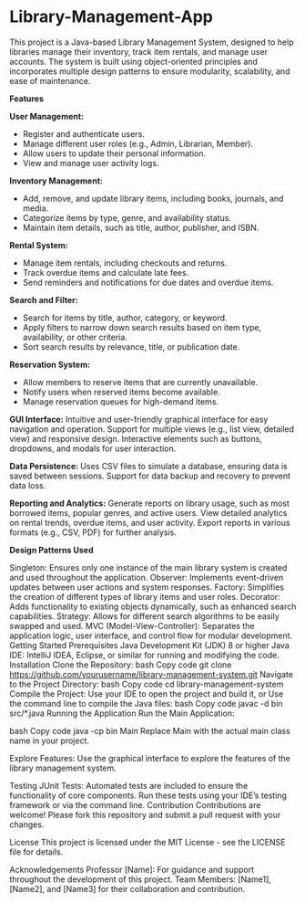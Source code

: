 # Library-Management-App

This project is a Java-based Library Management System, designed to help libraries manage their inventory, track item rentals, and manage user accounts. The system is built using object-oriented principles and incorporates multiple design patterns to ensure modularity, scalability, and ease of maintenance.

**Features**

**User Management:**
-  Register and authenticate users.
-  Manage different user roles (e.g., Admin, Librarian, Member).
-  Allow users to update their personal information.
-  View and manage user activity logs.

**Inventory Management:**
-  Add, remove, and update library items, including books, journals, and media.
-  Categorize items by type, genre, and availability status.
-  Maintain item details, such as title, author, publisher, and ISBN.

**Rental System:**
-  Manage item rentals, including checkouts and returns.
-  Track overdue items and calculate late fees.
-  Send reminders and notifications for due dates and overdue items.

**Search and Filter:**
-  Search for items by title, author, category, or keyword.
-  Apply filters to narrow down search results based on item type, availability, or other criteria.
-  Sort search results by relevance, title, or publication date.

**Reservation System:**
-  Allow members to reserve items that are currently unavailable.
-  Notify users when reserved items become available.
-  Manage reservation queues for high-demand items.

**GUI Interface:**
  Intuitive and user-friendly graphical interface for easy navigation and operation.
  Support for multiple views (e.g., list view, detailed view) and responsive design.
  Interactive elements such as buttons, dropdowns, and modals for user interaction.

**Data Persistence:**
  Uses CSV files to simulate a database, ensuring data is saved between sessions.
  Support for data backup and recovery to prevent data loss.

**Reporting and Analytics:**
  Generate reports on library usage, such as most borrowed items, popular genres, and active users.
  View detailed analytics on rental trends, overdue items, and user activity.
  Export reports in various formats (e.g., CSV, PDF) for further analysis.

**Design Patterns Used**

Singleton: Ensures only one instance of the main library system is created and used throughout the application.
Observer: Implements event-driven updates between user actions and system responses.
Factory: Simplifies the creation of different types of library items and user roles.
Decorator: Adds functionality to existing objects dynamically, such as enhanced search capabilities.
Strategy: Allows for different search algorithms to be easily swapped and used.
MVC (Model-View-Controller): Separates the application logic, user interface, and control flow for modular development.
Getting Started
Prerequisites
Java Development Kit (JDK) 8 or higher
Java IDE: IntelliJ IDEA, Eclipse, or similar for running and modifying the code.
Installation
Clone the Repository:
bash
Copy code
git clone https://github.com/yourusername/library-management-system.git
Navigate to the Project Directory:
bash
Copy code
cd library-management-system
Compile the Project:
Use your IDE to open the project and build it, or
Use the command line to compile the Java files:
bash
Copy code
javac -d bin src/*.java
Running the Application
Run the Main Application:

bash
Copy code
java -cp bin Main
Replace Main with the actual main class name in your project.

Explore Features: Use the graphical interface to explore the features of the library management system.

Testing
JUnit Tests: Automated tests are included to ensure the functionality of core components. Run these tests using your IDE’s testing framework or via the command line.
Contribution
Contributions are welcome! Please fork this repository and submit a pull request with your changes.

License
This project is licensed under the MIT License - see the LICENSE file for details.

Acknowledgements
Professor [Name]: For guidance and support throughout the development of this project.
Team Members: [Name1], [Name2], and [Name3] for their collaboration and contribution.
